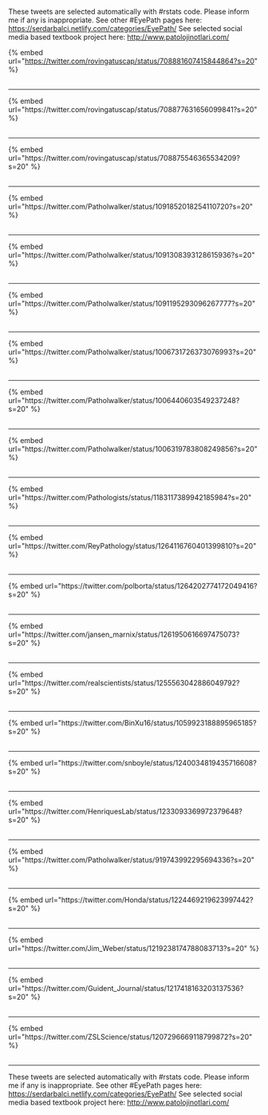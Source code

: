 

These tweets are selected automatically with #rstats code. Please inform me if any is inappropriate.
See other #EyePath pages here: https://serdarbalci.netlify.com/categories/EyePath/ 
See selected social media based textbook project here: http://www.patolojinotlari.com/

{% embed url="https://twitter.com/rovingatuscap/status/708881607415844864?s=20" %}<br>
<br>
<hr>
{% embed url="https://twitter.com/rovingatuscap/status/708877631656099841?s=20" %}<br>
<br>
<hr>
{% embed url="https://twitter.com/rovingatuscap/status/708875546365534209?s=20" %}<br>
<br>
<hr>
{% embed url="https://twitter.com/Patholwalker/status/1091852018254110720?s=20" %}<br>
<br>
<hr>
{% embed url="https://twitter.com/Patholwalker/status/1091308393128615936?s=20" %}<br>
<br>
<hr>
{% embed url="https://twitter.com/Patholwalker/status/1091195293096267777?s=20" %}<br>
<br>
<hr>
{% embed url="https://twitter.com/Patholwalker/status/1006731726373076993?s=20" %}<br>
<br>
<hr>
{% embed url="https://twitter.com/Patholwalker/status/1006440603549237248?s=20" %}<br>
<br>
<hr>
{% embed url="https://twitter.com/Patholwalker/status/1006319783808249856?s=20" %}<br>
<br>
<hr>
{% embed url="https://twitter.com/Pathologists/status/1183117389942185984?s=20" %}<br>
<br>
<hr>
{% embed url="https://twitter.com/ReyPathology/status/1264116760401399810?s=20" %}<br>
<br>
<hr>
{% embed url="https://twitter.com/polborta/status/1264202774172049416?s=20" %}<br>
<br>
<hr>
{% embed url="https://twitter.com/jansen_marnix/status/1261950616697475073?s=20" %}<br>
<br>
<hr>
{% embed url="https://twitter.com/realscientists/status/1255563042886049792?s=20" %}<br>
<br>
<hr>
{% embed url="https://twitter.com/BinXu16/status/1059923188895965185?s=20" %}<br>
<br>
<hr>
{% embed url="https://twitter.com/snboyle/status/1240034819435716608?s=20" %}<br>
<br>
<hr>
{% embed url="https://twitter.com/HenriquesLab/status/1233093369972379648?s=20" %}<br>
<br>
<hr>
{% embed url="https://twitter.com/Patholwalker/status/919743992295694336?s=20" %}<br>
<br>
<hr>
{% embed url="https://twitter.com/Honda/status/1224469219623997442?s=20" %}<br>
<br>
<hr>
{% embed url="https://twitter.com/Jim_Weber/status/1219238174788083713?s=20" %}<br>
<br>
<hr>
{% embed url="https://twitter.com/Guident_Journal/status/1217418163203137536?s=20" %}<br>
<br>
<hr>
{% embed url="https://twitter.com/ZSLScience/status/1207296669118799872?s=20" %}<br>
<br>
<hr>


These tweets are selected automatically with #rstats code. Please inform me if any is inappropriate.
See other #EyePath pages here: https://serdarbalci.netlify.com/categories/EyePath/ 
See selected social media based textbook project here: http://www.patolojinotlari.com/
